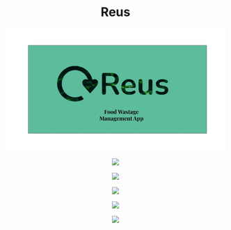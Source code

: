 <h1 align="center">Reus</h1>

<p align="center">
 <img src="./images/Reus.jpg">
</p>


<p align="center">
 <img src="./images/Reus(1).jpg">
</p>


<p align="center">
 <img src="./images/Reus(2).jpg">
</p>

<p align="center">
 <img src="./images/Reus(3).jpg">
</p>


<p align="center">
 <img src="./images/Reus(4).jpg">
</p>


<p align="center">
 <img src="./images/Reus(5).jpg">
</p>

